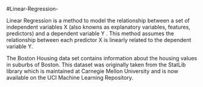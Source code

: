 #Linear-Regression-

Linear Regression is a method to model the relationship between a set of independent variables  X  (also knowns as explanatory variables, features, predictors) and a dependent variable  Y . This method assumes the relationship between each predictor  X  is linearly related to the dependent variable  Y.

The Boston Housing data set contains information about the housing values in suburbs of Boston. This dataset was originally taken from the StatLib library which is maintained at Carnegie Mellon University and is now available on the UCI Machine Learning Repository.
